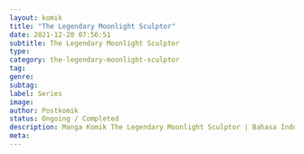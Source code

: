 ```yaml
---
layout: komik
title: "The Legendary Moonlight Sculptor"
date: 2021-12-20 07:56:51
subtitle: The Legendary Moonlight Sculptor
type: 
category: the-legendary-moonlight-sculptor
tag: 
genre: 
subtag: 
label: Series
image: 
author: Postkomik
status: Ongoing / Completed
description: Manga Komik The Legendary Moonlight Sculptor | Bahasa Indonesia
meta: 
---
```

